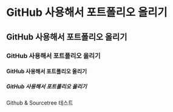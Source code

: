# GitHub 사용해서 포트폴리오 올리기
## GitHub 사용해서 포트폴리오 올리기
### GitHub 사용해서 포트폴리오 올리기
#### GitHub 사용해서 포트폴리오 올리기
##### GitHub 사용해서 포트폴리오 올리기

Github &amp; Sourcetree 테스트
